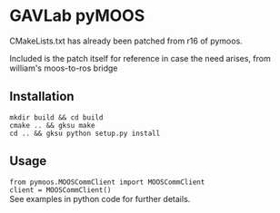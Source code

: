 # GAVLab pyMOOS #

CMakeLists.txt has already been patched from r16 of pymoos.

Included is the patch itself for reference in case the need arises, from william's moos-to-ros bridge

## Installation
`mkdir build && cd build`  
`cmake .. && gksu make`  
`cd .. && gksu python setup.py install`  

## Usage
`from pymoos.MOOSCommClient import MOOSCommClient`  
`client = MOOSCommClient()`  
See examples in python code for further details.